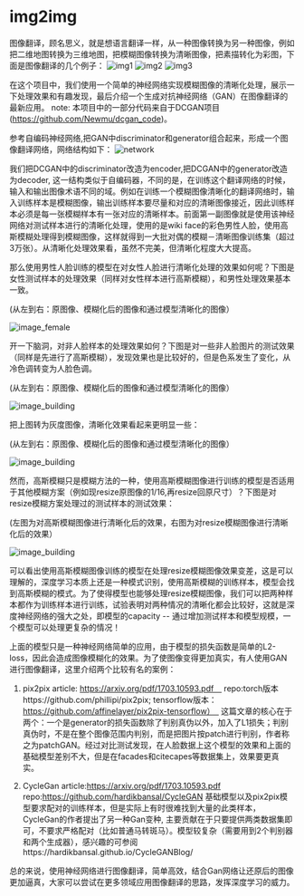 # img2img
图像翻译，顾名思义，就是想语言翻译一样，从一种图像转换为另一种图像，例如把二维地图转换为三维地图，把模糊图像转换为清晰图像，把素描转化为彩图，下面是图像翻译的几个例子：
![img1](https://github.com/lsqpku/img2img/blob/master/doc/blur2clear.png)
![img2](https://github.com/lsqpku/img2img/blob/master/doc/capes.png)
![img3](https://github.com/lsqpku/img2img/blob/master/doc/facades.png)

在这个项目中，我们使用一个简单的神经网络实现模糊图像的清晰化处理，展示一下处理效果和有趣发现，最后介绍一个生成对抗神经网络（GAN）在图像翻译的最新应用。
note: 本项目中的一部分代码来自于DCGAN项目(https://github.com/Newmu/dcgan_code)。

参考自编码神经网络,把GAN中discriminator和generator组合起来，形成一个图像翻译网络，网络结构如下：
![network](https://github.com/lsqpku/img2img/blob/master/doc/network.jpg)

我们把DCGAN中的discriminator改造为encoder,把DCGAN中的generator改造为decoder, 这一结构类似于自编码器，不同的是，在训练这个翻译网络的时候，输入和输出图像术语不同的域。例如在训练一个模糊图像清晰化的翻译网络时，输入训练样本是模糊图像，输出训练样本要尽量和对应的清晰图像接近，因此训练样本必须是每一张模糊样本有一张对应的清晰样本。前面第一副图像就是使用该神经网络对测试样本进行的清晰化处理，使用的是wiki face的彩色男性人脸，使用高斯模糊处理得到模糊图像，这样就得到一大批对偶的模糊－清晰图像训练集（超过3万张）。从清晰化处理效果看，虽然不完美，但清晰化程度大大提高。

那么使用男性人脸训练的模型在对女性人脸进行清晰化处理的效果如何呢？下图是女性测试样本的处理效果（同样对女性样本进行高斯模糊），和男性处理效果基本一致。

(从左到右：原图像、模糊化后的图像和通过模型清晰化的图像）

![image_female](https://github.com/lsqpku/img2img/blob/master/doc/wiki_female.png)

开一下脑洞，对非人脸样本的处理效果如何？下图是对一些非人脸图片的测试效果（同样是先进行了高斯模糊），发现效果也是比较好的，但是色系发生了变化，从冷色调转变为人脸色调。

(从左到右：原图像、模糊化后的图像和通过模型清晰化的图像）

![image_building](https://github.com/lsqpku/img2img/blob/master/doc/wiki_building.png)

把上图转为灰度图像，清晰化效果看起来更明显一些：

(从左到右：原图像、模糊化后的图像和通过模型清晰化的图像）

![image_building](https://github.com/lsqpku/img2img/blob/master/doc/wiki_building_gray.png)

然而，高斯模糊只是模糊方法的一种，使用高斯模糊图像进行训练的模型是否适用于其他模糊方案（例如现resize原图像的1/16,再resize回原尺寸）？下图是对resize模糊方案处理过的测试样本的测试效果：

(左图为对高斯模糊图像进行清晰化后的效果，右图为对resize模糊图像进行清晰化后的效果）

![image_building](https://github.com/lsqpku/img2img/blob/master/doc/wiki_resize_blur.png)

可以看出使用高斯模糊图像训练的模型在处理resize模糊图像效果变差，这是可以理解的，深度学习本质上还是一种模式识别，使用高斯模糊的训练样本，模型会找到高斯模糊的模式。为了使得模型也能够处理resize模糊图像，我们可以把两种样本都作为训练样本进行训练，试验表明对两种情况的清晰化都会比较好，这就是深度神经网络的强大之处，即模型的capacity -- 通过增加测试样本和模型规模，一个模型可以处理更复杂的情况！

上面的模型只是一种神经网络简单的应用，由于模型的损失函数是简单的L2-loss，因此会造成图像模糊化的效果。为了使图像变得更加真实，有人使用GAN进行图像翻译，这里介绍两个比较有名的案例：
1. pix2pix 
article: https://arxiv.org/pdf/1703.10593.pdf　
repo:torch版本https://github.com/phillipi/pix2pix; tensorflow版本：https://github.com/affinelayer/pix2pix-tensorflow）　
这篇文章的核心在于两个：一个是generator的损失函数除了判别真伪以外，加入了L1损失；判别真伪时，不是在整个图像范围内判别，而是把图片按patch进行判别，作者称之为patchGAN。经过对比测试发现，在人脸数据上这个模型的效果和上面的基础模型差别不大，但是在facades和citecapes等数据集上，效果要更真实。

2. CycleGan
article:https://arxiv.org/pdf/1703.10593.pdf
repo:https://github.com/hardikbansal/CycleGAN
基础模型以及pix2pix模型要求配对的训练样本，但是实际上有时很难找到大量的此类样本，CycleGan的作者提出了另一种Gan变种, 主要贡献在于只要提供两类数据集即可，不要求严格配对（比如普通马转斑马）。模型较复杂（需要用到2个判别器和两个生成器），感兴趣的可参阅https://hardikbansal.github.io/CycleGANBlog/

总的来说，使用神经网络进行图像翻译，简单高效，结合Gan网络让还原后的图像更加逼真，大家可以尝试在更多领域应用图像翻译的思路，发挥深度学习的威力。
